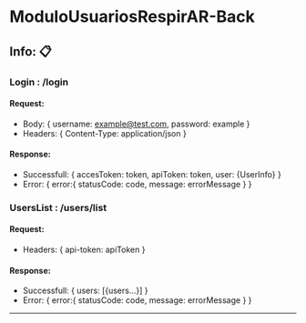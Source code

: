 # ModuloUsuariosRespirAR-Back

## Info: 📋

### Login : /login

#### Request:

- Body: {
  username: example@test.com,
  password: example
  }
- Headers: {
  Content-Type: application/json
  }

#### Response:

- Successfull: {
  accesToken: token,
  apiToken: token,
  user: {UserInfo}
  }
- Error: {
  error:{
  statusCode: code,
  message: errorMessage
  }
  }

### UsersList : /users/list

#### Request:

- Headers: {
  api-token: apiToken
  }

#### Response:

- Successfull: {
  users: [{users...}]
  }
- Error: {
  error:{
  statusCode: code,
  message: errorMessage
  }
  }

<hr />
